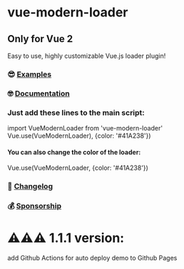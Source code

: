 <p align="center">
  
# vue-modern-loader
## Only for Vue 2
Easy to use, highly customizable Vue.js loader plugin!

### 😎 [Examples](https://ufaboy.github.io/vue-modern-loader/) 

### 🤓 [Documentation](https://github.com/ufaboy/vue-modern-loader/) 

### Just add these lines to the main script:
import VueModernLoader from 'vue-modern-loader'
Vue.use(VueModernLoader), {color: '#41A238'})

#### You can also change the color of the loader:
Vue.use(VueModernLoader, {color: '#41A238'})

### 🤖 [Changelog](https://github.com/ufaboy/vue-modern-loader)

[comment]: <> (### 🙌 [Looking for maintainers]&#40;https://github.com/ufaboy/vue-modern-loader&#41;)

### 💰 [Sponsorship](https://github.com/sponsors/ufaboy)

# ⚠️⚠️⚠️ 1.1.1 version:
add Github Actions for auto deploy demo to Github Pages
